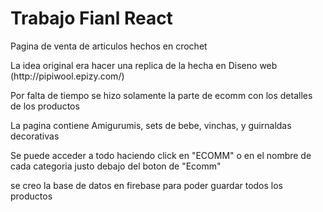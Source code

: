 <h1>Trabajo Fianl React</h1>

<p>Pagina de venta de articulos hechos en crochet</p>

<p>La idea original era hacer una replica de la hecha en Diseno web (http://pipiwool.epizy.com/)</p>

<p>Por falta de tiempo se hizo solamente la parte de ecomm con los detalles de los productos</p>

<p>La pagina contiene Amigurumis, sets de bebe, vinchas, y guirnaldas decorativas</p>

<p>Se puede acceder a todo haciendo click en "ECOMM" o en el nombre de cada categoria justo debajo del boton de "Ecomm"</p>

<p>se creo la base de datos en firebase para poder guardar todos los productos</p>



